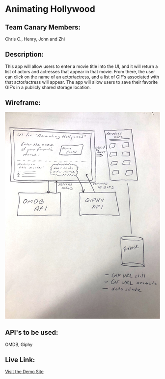 # Animating Hollywood

## Team Canary Members:
Chris C., Henry, John and Zhi

## Description:
This app will allow users to enter a movie title into the UI, and it will return a list of actors and actresses that appear in that movie. From there, the user can click on the name of an actor/actress, and a list of GIF’s associated with that actor/actress will appear. The app will allow users to save their favorite GIF’s in a publicly shared storage location.

## Wireframe:
<img src="assets/wireframe.jpg">

## API's to be used:
OMDB, Giphy

## Live Link:
<a href="https://henryhankdc.github.io/animating-hollywood/"> Visit the Demo Site</a>


